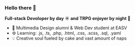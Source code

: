 ### Hello there 👋

**Full-stack Devoloper by day :sunny: and TRPG enjoyer by night :crescent_moon:**

- :notebook: Multimedia Design alumni & Web Dev student at EASV
- :gear: Learning: .js, .ts, .php, .html, .css, .scss, .sql, .yaml
- :bulb: Creative soul fueled by cake and vast amount of naps
<!--
**RatinhaProfessional/RatinhaProfessional** is a ✨ _special_ ✨ repository because its `README.md` (this file) appears on your GitHub profile.

Here are some ideas to get you started:

- 🔭 I’m currently working on ...
- 🌱 I’m currently learning ...
- 👯 I’m looking to collaborate on ...
- 🤔 I’m looking for help with ...
- 💬 Ask me about ...
- 📫 How to reach me: ...
- 😄 Pronouns: ...
- ⚡ Fun fact: ...
-->
